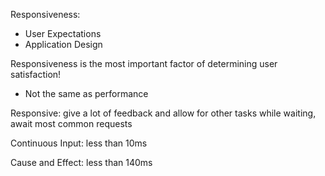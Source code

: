 Responsiveness:

- User Expectations
- Application Design

Responsiveness is the most important factor of determining user satisfaction!

- Not the same as performance

Responsive: give a lot of feedback and allow for other tasks while waiting, await most common requests

Continuous Input: less than 10ms

Cause and Effect: less than 140ms
